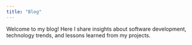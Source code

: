 ```yaml
---
title: "Blog"
---
```


Welcome to my blog! Here I share insights about software development, technology trends, and lessons learned from my projects.